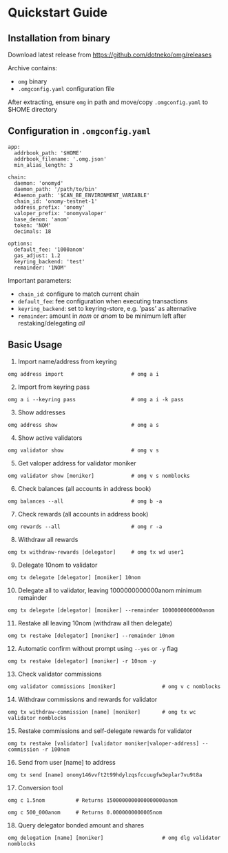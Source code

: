 Quickstart Guide
================

## Installation from binary

Download latest release from https://github.com/dotneko/omg/releases

Archive contains:
* `omg` binary
* `.omgconfig.yaml` configuration file

After extracting, ensure `omg` in path and move/copy `.omgconfig.yaml` to $HOME directory

## Configuration in `.omgconfig.yaml`

```
app:
  addrbook_path: '$HOME'
  addrbook_filename: '.omg.json'
  min_alias_length: 3

chain:
  daemon: 'onomyd'
  daemon_path: '/path/to/bin'
  #daemon_path: '$CAN_BE_ENVIRONMENT_VARIABLE'
  chain_id: 'onomy-testnet-1'
  address_prefix: 'onomy'
  valoper_prefix: 'onomyvaloper'
  base_denom: 'anom'
  token: 'NOM'
  decimals: 18

options:
  default_fee: '1000anom'
  gas_adjust: 1.2
  keyring_backend: 'test'
  remainder: '1NOM'
```

Important parameters:
* `chain_id`: configure to match current chain
* `default_fee`: fee configuration when executing transactions
* `keyring_backend`: set to keyring-store, e.g. 'pass' as alternative
* `remainder`: amount in *nom* or *anom* to be minimum left after restaking/delegating *all*

## Basic Usage

1. Import name/address from keyring

```
omg address import                      # omg a i
```

2. Import from keyring pass

```
omg a i --keyring pass                  # omg a i -k pass
```

3. Show addresses

```
omg address show                        # omg a s
```

4. Show active validators

```
omg validator show                      # omg v s
```

5. Get valoper address for validator moniker

```
omg validator show [moniker]            # omg v s nomblocks
```

6. Check balances (all accounts in address book)

```
omg balances --all                      # omg b -a
```

7. Check rewards (all accounts in address book)

```
omg rewards --all                       # omg r -a
```

8. Withdraw all rewards

```
omg tx withdraw-rewards [delegator]     # omg tx wd user1
```

9. Delegate 10nom to validator

```
omg tx delegate [delegator] [moniker] 10nom
```

10. Delegate all to validator, leaving 1000000000000anom minimum remainder

```
omg tx delegate [delegator] [moniker] --remainder 1000000000000anom
```

11. Restake all leaving 10nom (withdraw all then delegate)
```
omg tx restake [delegator] [moniker] --remainder 10nom
```

12. Automatic confirm without prompt using `--yes` or `-y` flag

```
omg tx restake [delegator] [moniker] -r 10nom -y
```

13. Check validator commissions

```
omg validator commissions [moniker]               # omg v c nomblocks
```

14. Withdraw commissions and rewards for validator

```
omg tx withdraw-commission [name] [moniker]       # omg tx wc validator nomblocks
```

15. Restake commissions and self-delegate rewards for validator

```
omg tx restake [validator] [validator moniker|valoper-address] --commission -r 100nom
```

16. Send from user [name] to address

```
omg tx send [name] onomy146vvft2t99hdylzqsfccuugfw3eplar7vu9t8a
```

17. Conversion tool

```
omg c 1.5nom          # Returns 1500000000000000000anom
```

```
omg c 500_000anom     # Returns 0.0000000000005nom
```

18. Query delegator bonded amount and shares

```
omg delegation [name] [moniker]                   # omg dlg validator nomblocks
```